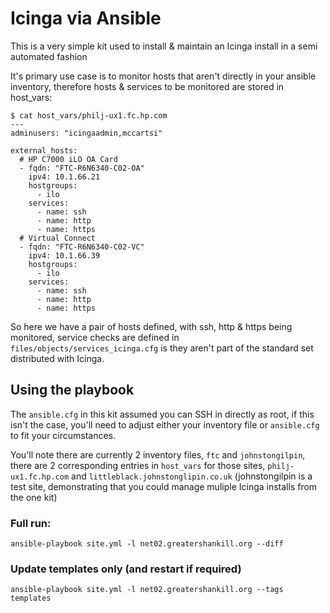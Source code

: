# Icinga via Ansible

This is a very simple kit used to install & maintain an Icinga install in a semi automated fashion

It's primary use case is to monitor hosts that aren't directly in your ansible inventory, therefore hosts & services to be monitored are stored in host_vars:

	$ cat host_vars/philj-ux1.fc.hp.com
	---
	adminusers: "icingaadmin,mccartsi"

	external_hosts:
	  # HP C7000 iLO OA Card
	  - fqdn: "FTC-R6N6340-C02-OA"
	    ipv4: 10.1.66.21
	    hostgroups:
	      - ilo
	    services:
	      - name: ssh
	      - name: http
	      - name: https
	  # Virtual Connect
	  - fqdn: "FTC-R6N6340-C02-VC"
	    ipv4: 10.1.66.39
	    hostgroups:
	      - ilo
	    services:
	      - name: ssh
	      - name: http
	      - name: https

So here we have a pair of hosts defined, with ssh, http & https being monitored, service checks are defined in `files/objects/services_icinga.cfg` is they aren't part of the standard set distributed with Icinga.

## Using the playbook

The `ansible.cfg` in this kit assumed you can SSH in directly as root, if this isn't the case, you'll need to adjust either your inventory file or `ansible.cfg` to fit your circumstances.

You'll note there are currently 2 inventory files, `ftc` and `johnstongilpin`, there are 2 corresponding entries in `host_vars` for those sites, `philj-ux1.fc.hp.com` and `littleblack.johnstonglipin.co.uk`  (johnstongilpin is a test site, demonstrating that you could manage muliple Icinga installs from the one kit)


### Full run:

    ansible-playbook site.yml -l net02.greatershankill.org --diff

### Update templates only (and restart if required)

    ansible-playbook site.yml -l net02.greatershankill.org --tags templates
